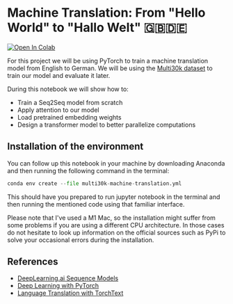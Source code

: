 # Machine Translation: From "Hello World" to "Hallo Welt" 🇬🇧🇩🇪

[![Open In Colab](https://colab.research.google.com/assets/colab-badge.svg)](https://colab.research.google.com/github/josumsc/multi30k-machine-translation/blob/master/src/multi30k-machine-translation.ipynb)

For this project we will be using PyTorch to train a machine translation model from English to German.
We will be using the [Multi30k dataset](https://github.com/multi30k/dataset/tree/master/data/task1/raw) to train our 
model and evaluate it later.

During this notebook we will show how to:
- Train a Seq2Seq model from scratch
- Apply attention to our model
- Load pretrained embedding weights
- Design a transformer model to better parallelize computations

## Installation of the environment

You can follow up this notebook in your machine by downloading Anaconda and then running the following command in the terminal:
```python
conda env create --file multi30k-machine-translation.yml
```
This should have you prepared to run jupyter notebook in the terminal and then running the mentioned code using that familiar interface.

Please note that I've used a M1 Mac, so the installation might suffer from some problems if you are using a different CPU architecture. In those cases do not hesitate to look up information on the official sources such as PyPi to solve your occasional errors during the installation.

## References
- [DeepLearning.ai Sequence Models](https://www.coursera.org/learn/nlp-sequence-models)
- [Deep Learning with PyTorch](https://learning.oreilly.com/library/view/deep-learning-with/9781617295263/)
- [Language Translation with TorchText](https://pytorch.org/tutorials/beginner/torchtext_translation_tutorial.html)